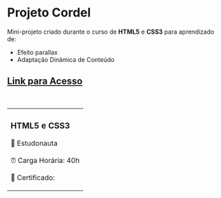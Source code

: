 <h1>Projeto Cordel</h1>

<p>Mini-projeto criado durante o curso de <strong>HTML5</strong> e <strong>CSS3</strong> para aprendizado de: <br>

-  Efeito parallax<br>
-  Adaptação Dinâmica de Conteúdo<br>

<h2><a href="https://yasminelima.github.io/projeto-cordel/" target="_blank">Link para Acesso</a></h2><br>

<table>
    <tr>
        <td>
        <h3>HTML5 e CSS3</h3>
        <p>🚀  Estudonauta <br><br> ⏰ Carga Horária: 40h<br><br> 📜 Certificado: <a href="" target="_blank"></a></p>
        </td>
    </tr>